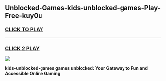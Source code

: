 
## Unblocked-Games-kids-unblocked-games-Play-Free-kuy0u
<h3>
<a href="https://premium76.site?title=kids-unblocked-games&ref=09A">CLICK TO PLAY</a></h3>
<hr>

<h3>
<a href="https://premium76.site?title=kids-unblocked-games&ref=09A">CLICK 2 PLAY</a>
  
</h3>

<a href="https://premium76.site?title=kids-unblocked-games&ref=09A"><img src="https://clearcache.store/games.png"></a>


**kids-unblocked-games games unblocked: Your Gateway to Fun and Accessible Online Gaming**
